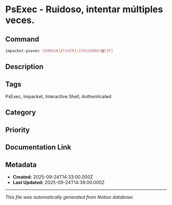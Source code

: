 # PsExec - Ruidoso, intentar múltiples veces.

## Command
```bash
impacket-psexec [DOMAIN]/[USER]:[PASSWORD]@[IP]
```

## Description


## Tags
PsExec, Impacket, Interactive Shell, Authenticated

## Category


## Priority


## Documentation Link


## Metadata
- **Created:** 2025-09-24T14:33:00.000Z
- **Last Updated:** 2025-09-24T14:39:00.000Z

---
*This file was automatically generated from Notion database.*